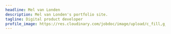```yaml
---
headline: Mel van Londen
description: Mel van Londen's portfolio site.
tagline: Digital product developer
profile_image: https://res.cloudinary.com/jobdoc/image/upload/c_fill,g_face,h_779,w_682/v1507069082/van_Londen_Mel-7492_hmvpjm.png
---
```

